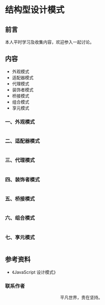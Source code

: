 # 结构型设计模式

## 前言

本人平时学习及收集内容，欢迎参入一起讨论。

## 内容

- 外观模式
- 适配器模式
- 代理模式
- 装饰者模式
- 桥接模式
- 组合模式
- 享元模式

### 一、外观模式

```

```

### 二、适配器模式

```

```

### 三、代理模式

```

```

### 四、装饰者模式

```

```

### 五、桥接模式

```

```

### 六、组合模式

```

```

### 七、享元模式

```

```

## 参考资料

- 《JavaScript 设计模式》

### 联系作者

<div align="center">
    <p>
        平凡世界，贵在坚持。
    </p>
    <img :src="$withBase('/about/contact.png')" />
</div>
